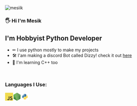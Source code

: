 <img align="center" alt="mesiik" width="50" src="https://cdn.discordapp.com/attachments/781208182344515596/803615133565845584/image0.png" />

### 🖐 Hi I'm Mesik

## I'm Hobbyist Python Developer

- ✏ I use python mostly to make my projects
- 🛠 I'am making a discord Bot called Dizzy! check it out [here](http://dizzy.gq)
- 🧱 I'm learning C++ too

<br />

### Languages I Use:


<img align="left" alt="JavaScript" width="26px" src="https://raw.githubusercontent.com/github/explore/80688e429a7d4ef2fca1e82350fe8e3517d3494d/topics/javascript/javascript.png" />
<img align="left" alt="Node.js" width="26px" src="https://raw.githubusercontent.com/github/explore/80688e429a7d4ef2fca1e82350fe8e3517d3494d/topics/nodejs/nodejs.png" />
<img align="left" alt="Python" width="26px" src="https://raw.githubusercontent.com/github/explore/80688e429a7d4ef2fca1e82350fe8e3517d3494d/topics/python/python.png" />
